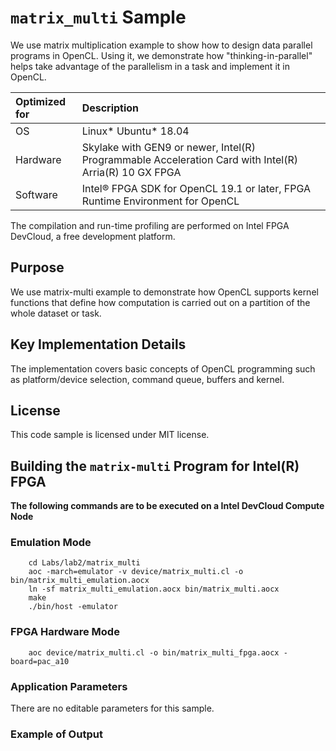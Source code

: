# `matrix_multi` Sample

We use matrix multiplication example to show how to design data parallel programs in OpenCL. Using it, we demonstrate how "thinking-in-parallel" helps take advantage of the parallelism in a task and implement it in OpenCL. 

| Optimized for                     | Description
|:---                               |:---
| OS                                | Linux* Ubuntu* 18.04
| Hardware                          | Skylake with GEN9 or newer, Intel(R) Programmable Acceleration Card with Intel(R) Arria(R) 10 GX FPGA
| Software                          | Intel&reg; FPGA SDK for OpenCL 19.1 or later, FPGA Runtime Environment for OpenCL  
  
The compilation and run-time profiling are performed on Intel FPGA DevCloud, a free development platform.

## Purpose

We use matrix-multi example to demonstrate how OpenCL supports kernel functions that define how computation is carried out on a partition of the whole dataset or task.  

## Key Implementation Details 
The implementation covers basic concepts of OpenCL programming such as platform/device selection, command queue, buffers and kernel. 

## License  
This code sample is licensed under MIT license. 


## Building the `matrix-multi` Program for Intel(R) FPGA

**The following commands are to be executed on a Intel DevCloud Compute Node**  

### Emulation Mode
```
    cd Labs/lab2/matrix_multi
    aoc -march=emulator -v device/matrix_multi.cl -o bin/matrix_multi_emulation.aocx
    ln -sf matrix_multi_emulation.aocx bin/matrix_multi.aocx
    make
    ./bin/host -emulator
```

### FPGA Hardware Mode

```
    aoc device/matrix_multi.cl -o bin/matrix_multi_fpga.aocx -board=pac_a10
```

### Application Parameters
There are no editable parameters for this sample.

### Example of Output
